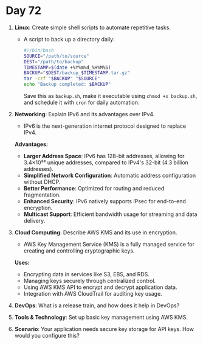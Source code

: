 # Day 72


1. **Linux**: Create simple shell scripts to automate repetitive tasks.
   - A script to back up a directory daily:
     
     ```bash
     #!/bin/bash
     SOURCE="/path/to/source"
     DEST="/path/to/backup"
     TIMESTAMP=$(date +%Y%m%d_%H%M%S)
     BACKUP="$DEST/backup_$TIMESTAMP.tar.gz"
     tar -czf "$BACKUP" "$SOURCE"
     echo "Backup completed: $BACKUP"
     ```
     Save this as `backup.sh`, make it executable using `chmod +x backup.sh`, and schedule it with `cron` for daily automation.


2. **Networking**: Explain IPv6 and its advantages over IPv4.
   - IPv6 is the next-generation internet protocol designed to replace IPv4.  

   **Advantages:**
    - **Larger Address Space**: IPv6 has 128-bit addresses, allowing for 3.4×10³⁸ unique addresses, compared to IPv4's 32-bit (4.3 billion addresses).
    - **Simplified Network Configuration**: Automatic address configuration without DHCP.
    - **Better Performance**: Optimized for routing and reduced fragmentation.
    - **Enhanced Security**: IPv6 natively supports IPsec for end-to-end encryption.
    - **Multicast Support**: Efficient bandwidth usage for streaming and data delivery.


3. **Cloud Computing**: Describe AWS KMS and its use in encryption.
   -  AWS Key Management Service (KMS) is a fully managed service for creating and controlling cryptographic keys.  

   **Uses:**
    - Encrypting data in services like S3, EBS, and RDS.
    - Managing keys securely through centralized control.
    - Using AWS KMS API to encrypt and decrypt application data.
    - Integration with AWS CloudTrail for auditing key usage.


4. **DevOps**: What is a release train, and how does it help in DevOps?

5. **Tools & Technology**: Set up basic key management using AWS KMS.

6. **Scenario**: Your application needs secure key storage for API keys. How would you configure this?


